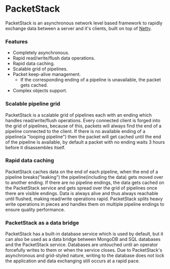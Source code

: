 # PacketStack
PacketStack is an asynchronous network level based framework to rapidly exchange data between a server and it's clients, built on top of [Netty](https://github.com/netty/netty).

### Features
- Completely asynchronous.
- Rapid read/write/flush data operations.
- Rapid data caching.
- Scalable grid of pipelines.
- Packet keep-alive management.
  - If the corresponding ending of a pipeline is unavailable, the packet gets cached.
- Complex objects support.

### Scalable pipeline grid
PacketStack is a scalable grid of pipelines each with an ending which handles read/write/flush operations.
Every connected client is forged into the grid of pipelines, because of this, packets will always find the end of a pipeline connected to the client.
If there is no available ending of a pipeline(a "looping pipeline") then the packet will get cached until the end of the pipeline is available, by default a packet with no ending
waits 3 hours before it disassembles itself.


### Rapid data caching
PacketStack caches data on the end of each pipeline, when the end of a pipeline breaks("leaking") the pipeline(including the data) gets moved over to another ending.
If there are no pipeline endings, the data gets cached on the PacketStack service and gets spread over the grid of pipelines once there are visible endings.
Data is always alive and thus always reachable until flushed, making read/write operations rapid. PacketStack splits heavy write operations in pieces
and handles them on multiple pipeline endings to ensure quality performance.

### PacketStack as a data bridge
PacketStack has a built-in database service which is used by default, but it can also be used as a data bridge between MongoDB and SQL databases and the PacketStack service.
Databases are untouched until an operator forcefully writes to them or when the service closes. Due to PacketStack's asynchronous and grid-styled
nature, writing to the database does not lock the application and data exchanging still occurs at a rapid pace.
